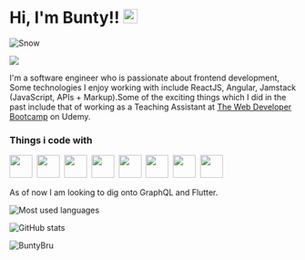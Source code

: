 <h1>Hi, I'm Bunty!! <img src="https://media.giphy.com/media/hvRJCLFzcasrR4ia7z/giphy.gif" width="25px"></h1>

![Snow](https://lh3.googleusercontent.com/-RSlXhRANFWs/YAaFhs58NUI/AAAAAAAANIY/NvLiCx2byPALODy_ouLi8mhUBr0oDG-IACK8BGAsYHg/s0/2021-01-18.jpg)

<p align="left">
    <a  target="_blank" href="https://www.linkedin.com/in/divyanshu-kr-dubey/">
        <img src="https://img.shields.io/badge/%20-Divyanshu Kumar-black?color=14171A&labelColor=0e76a8&logo=linkedin&logoColor=ffffff" />
    </a>
</p>

I'm a software engineer who is passionate about frontend development, Some technologies I enjoy working with include ReactJS, Angular, Jamstack (JavaScript, APIs + Markup).Some of the exciting things which I did in the past include that of working as a Teaching Assistant at <a href='https://www.udemy.com/course/the-web-developer-bootcamp/'>The Web Developer Bootcamp</a> on Udemy.

<h3>Things i code with</h3>

<!-- in your body -->
<i class="devicon-react-original colored"></i>
<span><img src="https://cdn.jsdelivr.net/gh/devicons/devicon@latest/icons/html5/html5-plain.svg" width="40px"></span>&nbsp;
<span><img src="https://cdn.jsdelivr.net/gh/devicons/devicon@latest/icons/css3/css3-plain.svg" width="40px"></span>&nbsp;
<span><img src="https://cdn.jsdelivr.net/gh/devicons/devicon@latest/icons/javascript/javascript-original.svg" width="40px"></span>&nbsp;
<span><img src="https://cdn.jsdelivr.net/gh/devicons/devicon@latest/icons/git/git-original.svg" width="40px"></span>&nbsp;
<span><img src="https://cdn.jsdelivr.net/gh/devicons/devicon@latest/icons/nodejs/nodejs-plain.svg" width="40px"></span>&nbsp;
<span><img src="https://cdn.jsdelivr.net/gh/devicons/devicon@latest/icons/angularjs/angularjs-plain.svg" width="40px"></span>&nbsp;
<span><img src="https://cdn.jsdelivr.net/gh/devicons/devicon@v2.12.0/icons/react/react-original-wordmark.svg" width="40px"></span>&nbsp;
<span><img src="https://cdn.jsdelivr.net/gh/devicons/devicon@v2.12.0/icons/tailwindcss/tailwindcss-plain.svg" width="40px"></span>&nbsp;




As of now I am looking to dig onto GraphQL and Flutter.

<p align="left"><img src="https://github-readme-stats.vercel.app/api/top-langs/?username=BuntyBru&layout=compact&hide=makefile&theme=prussian" alt="Most used languages" /></p>

<p align="left"><img src="https://github-readme-stats.vercel.app/api?username=BuntyBru&show_icons=true&hide=issues,contribs&count_private=true&theme=prussian" alt="GitHub stats" /></p>

<p align="left"><img src="https://github-readme-streak-stats.herokuapp.com/?user=BuntyBru&theme=prussian" alt="BuntyBru" /></p>
